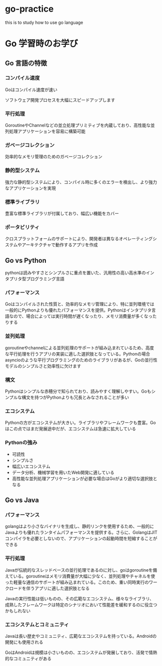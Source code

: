 # go-practice
this is to study how to use go language 

# Go 学習時のお学び

## Go 言語の特徴

### コンパイル速度

Goはコンパイル速度が速い

ソフトウェア開発プロセスを大幅にスピードアップします

### 平行処理

GoroutineやChannelなどの並立処理プリミティブを内蔵しており、高性能な並列処理アプリケーションを容易に構築可能

### ガベージコレクション

効率的なメモリ管理のためのガベージコレクション

### 静的型システム

強力な静的型システムにより、コンパイル時に多くのエラーを検出し、より強力なアプリケーションを実現

### 標準ライブラリ

豊富な標準ライブラリが付属しており、幅広い機能をカバー

### ポータビリティ

クロスプラットフォームのサポートにより、開発者は異なるオペレーティングシステムやアーキテクチャで動作するアプリを作成

## Go vs Python

pythonは読みやすさとシンプルさに重点を置いた、汎用性の高い高水準のインタプリタ型プログラミング言語

### パフォーマンス

Goはコンパイルされた性質と、効率的なメモリ管理により、特に並列環境では一般的にPythonよりも優れたパフォーマンスを提供。Pythonはインタプリタ言語なので、場合によっては実行時間が遅くなったり、メモリ消費量が多くなったりする

### 並列処理

goroutineやchannelによる並列処理のサポートが組み込まれているため、高度な平行処理を行うアプリの実装に適した選択肢となっている。Pythonの場合asyncioのような平行プログラミングのためのライブラリがあるが、Goの並行性モデルのシンプルさと効率性に欠けます

### 構文

Pythonはシンプルな赤穂分で知られており、読みやすく理解しやすい。Goもシンプルな構文を持つがPythonよりも冗長とみなされることが多い

### エコシステム

Pythonの方がエコシステムが大きい。ライブラリやフレームワークも豊富。Goはこの点ではまだ発展途中だが、エコシステムは急速に拡大している

### Pythonの強み

- 可読性
- シンプルさ
- 幅広いエコシステム
- データ分析、機械学習を用いたWeb開発に適している
- 高性能な並列処理アプリケーションが必要な場合はGoがより適切な選択肢となる

## Go vs Java

### パフォーマンス

golangはより小さなバイナリを生成し、静的リンクを使用するため、一般的にJavaよりも優れたランタイムパフォーマンスを提供する。さらに、GolangはJITコンパイラを必要としないので、アプリケーションの起動時間を短縮することができる

### 平行処理

Javaが伝統的なスレッドベースの並行処理であるのに対し、goはgoroutineを備えている。goroutineはメモリ消費量が大幅に少なく、並列処理やチャネルを使った軽量な通信のサポートが組み込まれている。このため、重い同時実行のワークロードを伴うアプリに適した選択肢となる

Javaの実行性能は低いものの、その広範なエコシステム、様々なライブラリ、成熟したフレームワークは特定のシナリオにおいて性能差を緩和するのに役立つかもしれない

### エコシステムとコミュニティ

Javaは長い歴史やコミュニティ、広範なエコシステムを持っている。Androidの開発にも使用される

GoはAndroidは規模は小さいものの、エコシステムが発展しており、活発で情熱的なコミュニティがある